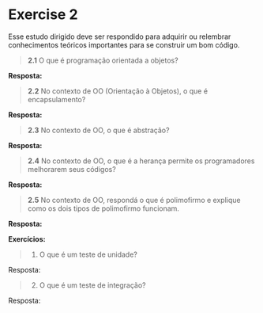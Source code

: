 Exercise 2
==========

Esse estudo dirigido deve ser respondido para adquirir ou relembrar conhecimentos teóricos importantes para se construir um bom código.

> **2.1** O que é programação orientada a objetos?

**Resposta:**

> **2.2** No contexto de OO (Orientação à Objetos), o que é encapsulamento?

**Resposta:**

> **2.3** No contexto de OO, o que é abstração? 

**Resposta:**

> **2.4** No contexto de OO, o que é a herança permite os programadores melhorarem seus códigos? 

**Resposta:**

> **2.5** No contexto de OO, respondá o que é polimofirmo e explique como os dois tipos de polimofirmo funcionam. 

**Resposta:**


**Exercícios:**

> 1) O que é um teste de unidade?

Resposta:

> 2) O que é um teste de integração?

Resposta: